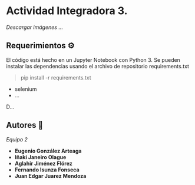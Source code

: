 # Actividad Integradora 3.

_Descargar imágenes ..._

## Requerimientos ⚙️

El código está hecho en un Jupyter Notebook con Python 3. Se pueden instalar las dependencias usando el archivo de repositorio requirements.txt

> pip install -r requirements.txt

* selenium
* ...  

D...

## Autores 📝

_Equipo 2_

* **Eugenio González Arteaga**
* **Iñaki Janeiro Olague**
* **Aglahir Jiménez Flórez**
* **Fernando Isunza Fonseca**
* **Juan Edgar Juarez Mendoza**
